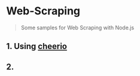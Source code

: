 # Web-Scraping

>Some samples  for Web Scraping with Node.js

##  1. Using [cheerio](https://cheerio.js.org/)
##  2. 
